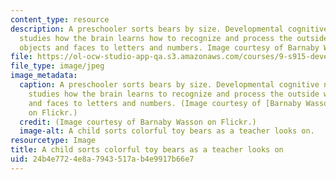 ```yaml
---
content_type: resource
description: A preschooler sorts bears by size. Developmental cognitive neuroscience
  studies how the brain learns how to recognize and process the outside world from
  objects and faces to letters and numbers. Image courtesy of Barnaby Wasson on Flickr.
file: https://ol-ocw-studio-app-qa.s3.amazonaws.com/courses/9-s915-developmental-cognitive-neuroscience-spring-2012/24b4e7724e8a7943517ab4e9917b66e7_9-s915s12-th.jpg
file_type: image/jpeg
image_metadata:
  caption: A preschooler sorts bears by size. Developmental cognitive neuroscience
    studies how the brain learns to recognize and process the outside world from objects
    and faces to letters and numbers. (Image courtesy of [Barnaby Wasson](http://www.flickr.com/photos/barnabywasson/279913127/in/set-72157594345855838/)
    on Flickr.)
  credit: (Image courtesy of Barnaby Wasson on Flickr.)
  image-alt: A child sorts colorful toy bears as a teacher looks on.
resourcetype: Image
title: A child sorts colorful toy bears as a teacher looks on
uid: 24b4e772-4e8a-7943-517a-b4e9917b66e7
---
```

